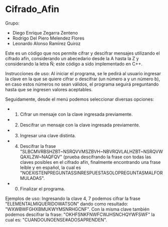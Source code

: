 # Cifrado_Afin

Grupo:
- Diego Enrique Zegarra Zenteno
- Rodrigo Del Piero Melendez Flores
- Leonardo Alonso Ramirez Quiroz

Este es un código que nos permite cifrar y descifrar mensajes utilizando el cifrado afín, considerando un abecedario desde la A hasta la Z y considerando la letra Ñ; este código a sido implementado en C++.

Instrucciones de uso:
Al iniciar el programa, se le pedirá al usuario ingresar la clave en la que se quiere cifrar o descifrar (un número a y un número b), en caso estos números no sean válidos, el programa seguirá preguntando hasta que se ingresen valores aceptables.

Seguidamente, desde el menú podemos seleccionar diversas opciones:
- 1. Cifrar un mensaje con la clave ingresada previamente.
- 2. Descifrar un mensaje con la clave ingresada previamente.
- 3. Ingresar una clave distinta.
- 4. Descifrar la frase "SLBCMVRBSHZBT~NSRQVVMSZBVH~NBVRQVLALHZBT~NSRQVWQAXLZW~NAQFQV" (prueba descifrando la frase con todas las claves posibles en el cifrado afín, finalmente encontrando una frase leíble y en español, la cual es "NOEXISTENPREGUNTASSINRESPUESTASOLOPREGUNTASMALFORMULADAS".
- 0. Finalizar el programa.


Ejemplos de uso:
Ingresando la clave 4, 7 podemos cifrar la frase "ELEMENTALMIQUERIDOWATSON" dando como resultado: "WXWBWFGHXBMUKWYMSNRHGCNF".
Con la misma clave también podemos descifrar la frase: "OKHFSNKFNWFCWJHSNCHQYWFSWF" la cual es: "CUANDOUNOENSE#ADOSAPRENDEN".
